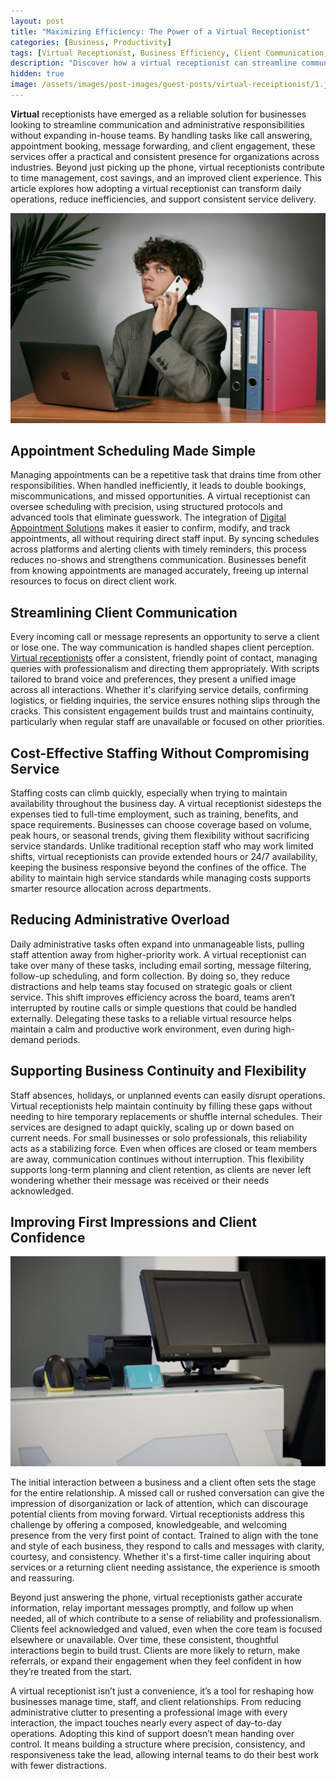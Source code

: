 ```yaml
---
layout: post
title: "Maximizing Efficiency: The Power of a Virtual Receptionist"
categories: [Business, Productivity]
tags: [Virtual Receptionist, Business Efficiency, Client Communication, Remote Staffing]
description: "Discover how a virtual receptionist can streamline communication, reduce costs, and improve client satisfaction for your business."
hidden: true
image: /assets/images/post-images/guest-posts/virtual-receiptionist/1.jpg
---
```


**Virtual** receptionists have emerged as a reliable solution for businesses looking to streamline communication and administrative responsibilities without expanding in-house teams. By handling tasks like call answering, appointment booking, message forwarding, and client engagement, these services offer a practical and consistent presence for organizations across industries. Beyond just picking up the phone, virtual receptionists contribute to time management, cost savings, and an improved client experience. This article explores how adopting a virtual receptionist can transform daily operations, reduce inefficiencies, and support consistent service delivery.

![Maximizing efficiency with virtual receptionist - featured image 1](/assets/images/post-images/guest-posts/virtual-receiptionist/1.jpg)

## Appointment Scheduling Made Simple

Managing appointments can be a repetitive task that drains time from other responsibilities. When handled inefficiently, it leads to double bookings, miscommunications, and missed opportunities. A virtual receptionist can oversee scheduling with precision, using structured protocols and advanced tools that eliminate guesswork. The integration of [Digital Appointment Solutions](https://myreceptionist.com/2024/04/automated-workflow-with-virtual-receptionist-appointment-scheduling/) makes it easier to confirm, modify, and track appointments, all without requiring direct staff input. By syncing schedules across platforms and alerting clients with timely reminders, this process reduces no-shows and strengthens communication. Businesses benefit from knowing appointments are managed accurately, freeing up internal resources to focus on direct client work.

## Streamlining Client Communication

Every incoming call or message represents an opportunity to serve a client or lose one. The way communication is handled shapes client perception. [Virtual receptionists](https://uk.indeed.com/career-advice/finding-a-job/types-of-virtual-assistant) offer a consistent, friendly point of contact, managing queries with professionalism and directing them appropriately. With scripts tailored to brand voice and preferences, they present a unified image across all interactions. Whether it's clarifying service details, confirming logistics, or fielding inquiries, the service ensures nothing slips through the cracks. This consistent engagement builds trust and maintains continuity, particularly when regular staff are unavailable or focused on other priorities.

## Cost-Effective Staffing Without Compromising Service

Staffing costs can climb quickly, especially when trying to maintain availability throughout the business day. A virtual receptionist sidesteps the expenses tied to full-time employment, such as training, benefits, and space requirements. Businesses can choose coverage based on volume, peak hours, or seasonal trends, giving them flexibility without sacrificing service standards. Unlike traditional reception staff who may work limited shifts, virtual receptionists can provide extended hours or 24/7 availability, keeping the business responsive beyond the confines of the office. The ability to maintain high service standards while managing costs supports smarter resource allocation across departments.

## Reducing Administrative Overload

Daily administrative tasks often expand into unmanageable lists, pulling staff attention away from higher-priority work. A virtual receptionist can take over many of these tasks, including email sorting, message filtering, follow-up scheduling, and form collection. By doing so, they reduce distractions and help teams stay focused on strategic goals or client service. This shift improves efficiency across the board, teams aren’t interrupted by routine calls or simple questions that could be handled externally. Delegating these tasks to a reliable virtual resource helps maintain a calm and productive work environment, even during high-demand periods.

## Supporting Business Continuity and Flexibility

Staff absences, holidays, or unplanned events can easily disrupt operations. Virtual receptionists help maintain continuity by filling these gaps without needing to hire temporary replacements or shuffle internal schedules. Their services are designed to adapt quickly, scaling up or down based on current needs. For small businesses or solo professionals, this reliability acts as a stabilizing force. Even when offices are closed or team members are away, communication continues without interruption. This flexibility supports long-term planning and client retention, as clients are never left wondering whether their message was received or their needs acknowledged.

## Improving First Impressions and Client Confidence

![Maximizing efficiency with virtual receptionist - featured image 2](/assets/images/post-images/guest-posts/virtual-receiptionist/2.jpg)

The initial interaction between a business and a client often sets the stage for the entire relationship. A missed call or rushed conversation can give the impression of disorganization or lack of attention, which can discourage potential clients from moving forward. Virtual receptionists address this challenge by offering a composed, knowledgeable, and welcoming presence from the very first point of contact. Trained to align with the tone and style of each business, they respond to calls and messages with clarity, courtesy, and consistency. Whether it's a first-time caller inquiring about services or a returning client needing assistance, the experience is smooth and reassuring.

Beyond just answering the phone, virtual receptionists gather accurate information, relay important messages promptly, and follow up when needed, all of which contribute to a sense of reliability and professionalism. Clients feel acknowledged and valued, even when the core team is focused elsewhere or unavailable. Over time, these consistent, thoughtful interactions begin to build trust. Clients are more likely to return, make referrals, or expand their engagement when they feel confident in how they’re treated from the start.

A virtual receptionist isn’t just a convenience, it’s a tool for reshaping how businesses manage time, staff, and client relationships. From reducing administrative clutter to presenting a professional image with every interaction, the impact touches nearly every aspect of day-to-day operations. Adopting this kind of support doesn’t mean handing over control. It means building a structure where precision, consistency, and responsiveness take the lead, allowing internal teams to do their best work with fewer distractions.
